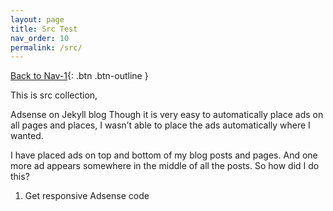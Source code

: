 ```yaml
---
layout: page
title: Src Test
nav_order: 10
permalink: /src/
---
```


[Back to Nav-1](../nav-1){: .btn .btn-outline }

This is src collection, 

Adsense on Jekyll blog
Though it is very easy to automatically place ads on all pages and places, I wasn’t able to place the ads automatically where I wanted.

I have placed ads on top and bottom of my blog posts and pages. And one more ad appears somewhere in the middle of all the posts. So how did I do this?

1. Get responsive Adsense code